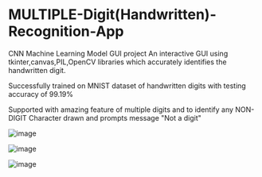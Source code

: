 # MULTIPLE-Digit(Handwritten)-Recognition-App
CNN Machine Learning Model GUI project
An interactive GUI using tkinter,canvas,PIL,OpenCV libraries which accurately identifies the handwritten digit.

Successfully trained on MNIST dataset of handwritten digits with testing accuracy of 99.19%

Supported with amazing feature of multiple digits and to identify any NON-DIGIT Character drawn and prompts message "Not a digit"

![image](https://user-images.githubusercontent.com/96679459/209623928-3c11463b-542a-4d59-a0d5-bb93c564b851.png)

![image](https://user-images.githubusercontent.com/96679459/209624018-1c9ef060-aaa3-400c-970b-b14a797f00b7.png)


![image](https://user-images.githubusercontent.com/96679459/209623841-6775d60d-466b-4017-8268-1d4abc143b02.png)
